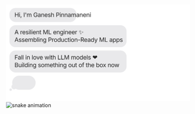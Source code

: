 [![](https://github.com/Ganesh2409/Ganesh2409/blob/main/chat.svg)](https://www.linkedin.com/in/ganesh-pinnamaneni/)
![snake animation](https://github.com/Ganesh2409/Ganesh2409/blob/output/github-contribution-grid-snake2.svg)


